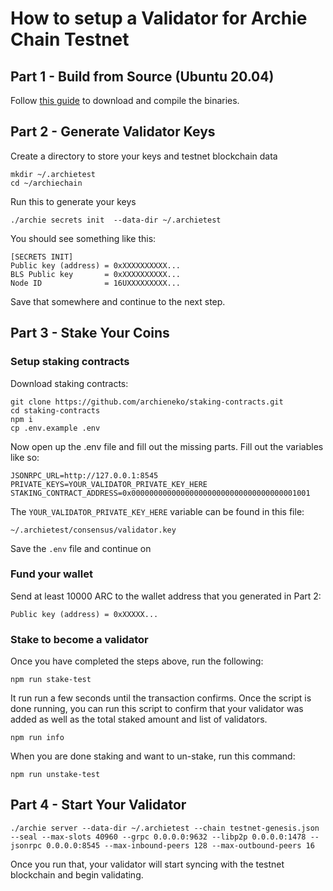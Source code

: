 # How to setup a Validator for Archie Chain Testnet

## Part 1 - Build from Source (Ubuntu 20.04)
Follow [this guide](https://github.com/archieneko/archiechain/blob/main/README.md#build-from-source-ubuntu-2004) to download and compile the binaries. 

## Part 2 - Generate Validator Keys
Create a directory to store your keys and testnet blockchain data
```
mkdir ~/.archietest
cd ~/archiechain
```

Run this to generate your keys
```
./archie secrets init  --data-dir ~/.archietest
```

You should see something like this:
```
[SECRETS INIT]
Public key (address) = 0xXXXXXXXXXX...
BLS Public key       = 0xXXXXXXXXXX...
Node ID              = 16UXXXXXXXXX...
```

Save that somewhere and continue to the next step. 

## Part 3 - Stake Your Coins
### Setup staking contracts
Download staking contracts:
```
git clone https://github.com/archieneko/staking-contracts.git
cd staking-contracts
npm i
cp .env.example .env
```

Now open up the .env file and fill out the missing parts. Fill out the variables like so:
```
JSONRPC_URL=http://127.0.0.1:8545
PRIVATE_KEYS=YOUR_VALIDATOR_PRIVATE_KEY_HERE
STAKING_CONTRACT_ADDRESS=0x0000000000000000000000000000000000001001
```

The `YOUR_VALIDATOR_PRIVATE_KEY_HERE` variable can be found in this file: 
```
~/.archietest/consensus/validator.key
```

Save the `.env` file and continue on

### Fund your wallet
Send at least 10000 ARC to the wallet address that you generated in Part 2: 
```
Public key (address) = 0xXXXXX...
```

### Stake to become a validator
Once you have completed the steps above, run the following:
```
npm run stake-test
```

It run run a few seconds until the transaction confirms. Once the script is done running, you can run this script to confirm that your validator was added as well as the total staked amount and list of validators. 
```
npm run info
```

When you are done staking and want to un-stake, run this command:
```
npm run unstake-test
```

## Part 4 - Start Your Validator
```
./archie server --data-dir ~/.archietest --chain testnet-genesis.json --seal --max-slots 40960 --grpc 0.0.0.0:9632 --libp2p 0.0.0.0:1478 --jsonrpc 0.0.0.0:8545 --max-inbound-peers 128 --max-outbound-peers 16
```

Once you run that, your validator will start syncing with the testnet blockchain and begin validating. 


